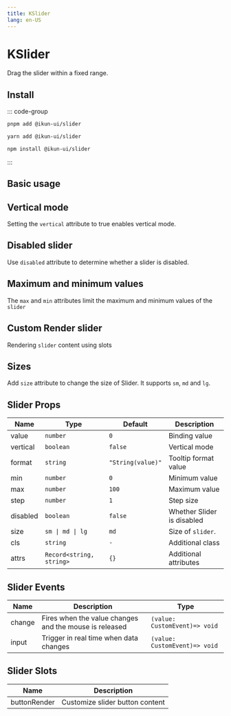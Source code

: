 ```yaml
---
title: KSlider
lang: en-US
---
```


# KSlider

Drag the slider within a fixed range.

## Install

::: code-group

```bash [pnpm]
pnpm add @ikun-ui/slider
```

```bash [yarn]
yarn add @ikun-ui/slider
```

```bash [npm]
npm install @ikun-ui/slider
```

:::

## Basic usage

<demo src="slider/basic.svelte" github="Slider"></demo>

## Vertical mode

Setting the `vertical` attribute to true enables vertical mode.

<demo src="slider/vertical.svelte" github="Slider"></demo>

## Disabled slider

Use `disabled` attribute to determine whether a slider is disabled.

<demo src="slider/disabled.svelte" github="Slider"></demo>

## Maximum and minimum values

The `max` and `min` attributes limit the maximum and minimum values of the `slider`

<demo src="slider/range.svelte" github="Slider"></demo>

## Custom Render slider

Rendering `slider` content using slots

<demo src="slider/render.svelte" github="Slider"></demo>

## Sizes

Add `size` attribute to change the size of Slider. It supports `sm`, `md` and `lg`.

<demo src="slider/sizes.svelte" github="Slider"></demo>

## Slider Props

| Name     | Type                     | Default           | Description                |
|----------|--------------------------|-------------------|----------------------------|
| value    | `number`                 | `0`               | Binding value              |
| vertical | `boolean`                | `false`           | Vertical mode              |
| format   | `string`                 | `"String(value)"` | Tooltip format value       |
| min      | `number`                 | `0`               | Minimum value              |
| max      | `number`                 | `100`             | Maximum value              |
| step     | `number`                 | `1`               | Step size                  |
| disabled | `boolean`                | `false`           | Whether Slider is disabled |
| size     | `sm \| md \| lg`         | `md`              | Size of `slider`.          |
| cls      | `string`                 | `-`               | Additional class           |
| attrs    | `Record<string, string>` | `{}`              | Additional attributes      |

## Slider Events

| Name   | Description                                            | Type                          |
| ------ | ------------------------------------------------------ | ----------------------------- |
| change | Fires when the value changes and the mouse is released | `(value: CustomEvent)=> void` |
| input  | Trigger in real time when data changes                 | `(value: CustomEvent)=> void` |

## Slider Slots

| Name         | Description                     |
| ------------ | ------------------------------- |
| buttonRender | Customize slider button content |
